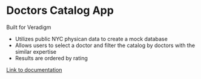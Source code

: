 # Doctors Catalog App
Built for Veradigm
* Utilizes public NYC physican data to create a mock database
* Allows users to select a doctor and filter the catalog by doctors with the similar expertise
* Results are ordered by rating

[Link to documentation](https://github.com/chiyanz/doctors-app/blob/main/src/App.js)